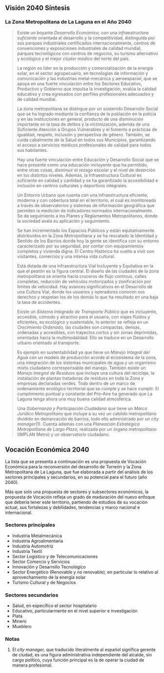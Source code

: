 
## Visión 2040 Síntesis

### La Zona Metropolitana de La Laguna en el Año 2040

> Existe un boyante _Desarrollo Económico,_ con una _infraestructura suficiente_ orientada al desarrollo y la competitividad, distinguida por sus parques industriales certificados internacionalmente, centros de convenciones y exposiciones industriales de calidad mundial, parques tecnológicos con centros de negocios, su turismo alternativo y ecológico y el mejor _clúster médico_ del norte del país.
>
> La región es líder en la producción y comercialización de la energía solar, en el sector agropecuario, en tecnologías de información y comunicación y las industrias metal-mecánica y aeroespacial, que se apoya en una fuerte vinculación entre los Sectores Educativo, Productivo y Gobierno que impulsa la investigación, evalúa la calidad educativa y crea egresados con perfiles profesionales adecuados y de calidad mundial.
>
> La zona metropolitana se distingue por un sostenido Desarrollo Social que se ha logrado mediante la confianza de la población en la policía y en las instituciones en general, producto de una disminución importante en la tasa de delitos y la victimización, además de una Suficiente Atención a Grupos Vulnerables y el fomento a prácticas de igualdad, respeto, inclusión y perspectiva de género.  También, se cuida cabalmente de la Salud en todos sus Municipios, garantizando el acceso a servicios médicos profesionales de calidad para todos sus habitantes.
>
> Hay una fuerte vinculación entre Educación y Desarrollo Social que se hace presente como una educación incluyente que ha permitido, entre otras cosas, disminuir el rezago escolar y el nivel de deserción en los distintos niveles.  Además, la Infraestructura Cultural es suficiente en calidad y cantidad y se ha garantizado la accesibilidad e inclusión en centros culturales y deportivos integrales.
>
> Un Entorno Urbano que cuenta con una infraestructura eficiente, moderna y con cobertura total en el territorio, el cual es monitoreado a través de observatorios y sistemas de información geográfica que permiten la medición de indicadores normados internacionalmente. Se da seguimiento a los Planes y Reglamentos Metropolitanos, donde la sociedad avala su aplicación y seguimiento.
>
> Se han incrementado los Espacios Públicos y están equitativamente distribuidos en la Zona Metropolitana y se ha rescatado la Identidad y Sentido de los Barrios donde hoy la gente se identifica con su entorno caracterizado por su seguridad, por contar con equipamientos completos y vivienda digna. El Centro Histórico ha vuelto a vivir con visitantes, comercios y una intensa vida cultural.
>
> Está dotada de una Infraestructura Vial Incluyente y Equitativa en la que el peatón es la figura central. El diseño de las ciudades de la zona metropolitana se orienta hacia cruceros de flujo continuo, calles completas, reducción de vehículos motorizados y zonificación por límites de velocidad. Hay avances significativos en el Desarrollo de una Cultura Vial, donde los usuarios y operadores conocen sus derechos y respetan los de los demás lo que ha resultado en una baja la tasa de accidentes.
>
> Existe un _Sistema Integrado de Transporte Público_ que es incluyente, accesible, cómodo y atractivo para el usuario, con viajes fluidos y eficientes, es ecológico y sustentable, lo anterior se refleja en un _Crecimiento Ordenado,_ las ciudades son compactas, densas, ordenadas y accesibles, con trayectos cortos y sin zonas deprimidas, orientadas hacia la multimodalidad. Ello se traduce en un Desarrollo urbano orientado al transporte.
>
> Es ejemplo en sustentabilidad ya que tiene un _Manejo Integral del Agua_ con un modelo de producción acorde al ecosistema de la zona, una integración de los sistemas municipales de agua y un organismo mixto ciudadano corresponsable del manejo. También existe un _Manejo Integral de Residuos_ que incluye una cultura del reciclaje, la instalación de plantas tratadoras de residuos en toda la Zona y empresas declaradas verdes. Todo dentro de un marco de ordenamiento ecológico territorial que se cumple y se hace cumplir. El cumplimiento puntual y constante del Pro–Aire ha generado que La Laguna tenga ahora una muy buena calidad atmosférica.
>
> Una _Gobernanza y Participación Ciudadana_ que tiene un _Marco Jurídico Metropolitano_ que incluye a su vez un cabildo metropolitano dividido en demarcación de barrios, todo ello administrado por un _city manager_(1). Cuenta además con una _Planeación Estratégica Metropolitana de Largo Plazo,_ realizada por un órgano metropolitano (IMPLAN Metro) y un observatorio ciudadano.

## Vocación Económica 2040

La lista que se presenta a continuación es una propuesta de Vocación Económica para la reconversión del desarrollo de Torreón y la Zona Metropolitana de La Laguna, que fue elaborada a partir del análisis de los sectores principales y secundarios, en su potencial para el futuro (año 2040).

Más que solo una propuesta de sectores y subsectores económicos, la propuesta de Vocación refleja un grado de maduración del nuevo enfoque que debería tener este territorio, partiendo de estudios de su vocación actual, sus fortalezas y debilidades, tendencias y marco nacional e internacional.

### Sectores principales

* Industria Metalmecánica
* Industria Agroalimentaria
* Industria Automotriz
* Industria Textil
* Sector Logístico y de Telecomunicaciones
* Sector Comercio y Servicios
* Innovación y Desarrollo Tecnológico
* Sector Energético (Renovable y no renovable), en particular lo relativo al aprovechamiento de la energía solar
* Turismo Cultural y de Negocios

### Sectores secundarios

* Salud, en específico el sector hospitalario
* Educativo, particularmente en el nivel superior e investigación
* Plata
* Minero
* Mueblero

### Notas

1. El _city manager,_ que traducido literalmente al español significa gerente de ciudad, es una figura administrativa independiente del alcalde, sin cargo político, cuya función principal es la de operar la ciudad de manera profesional.
